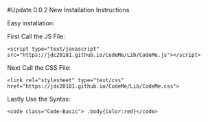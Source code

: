 #Update 0.0.2 New Installation Instructions


Easy installation:

First Call the JS File:



`<script type="text/javascript" src="https://jdc20181.github.io/CodeMe/Lib/CodeMe.js"></script>`


 Next Call the CSS File:


 `<link rel="stylesheet" type="text/css" href="https://jdc20181.github.io/CodeMe/Lib/CodeMe.css">`

Lastly Use the Syntax: 


`<code class="Code-Basic"> .body{Color:red}</code>`





